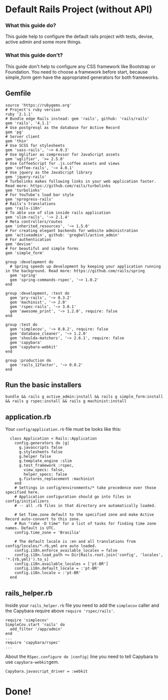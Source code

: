 # Default Rails Project (without API)

### What this guide do?
This guide help to configure the default rails project with tests, devise, active admin and some more things.

### What this guide don't?
This guide don't help to configure any CSS framework like Bootstrap or Foundation. You need to choose a framework before start, because simple_form gem have the appropriated generators for both frameworks.


## Gemfile

```
source 'https://rubygems.org'
# Project's ruby version
ruby '2.1.1'
# Bundle edge Rails instead: gem 'rails', github: 'rails/rails'
gem 'rails', '4.1.1'
# Use postgresql as the database for Active Record
gem 'pg'
# Server client
gem 'thin'
# Use SCSS for stylesheets
gem 'sass-rails', '~> 4.0.3'
# Use Uglifier as compressor for JavaScript assets
gem 'uglifier', '>= 2.5.0'
# Use CoffeeScript for .js.coffee assets and views
gem 'coffee-rails', '~> 4.0.1'
# Use jquery as the JavaScript library
gem 'jquery-rails'
# Turbolinks makes following links in your web application faster. Read more: https://github.com/rails/turbolinks
gem 'turbolinks'
# For YouTube's load bar style
gem 'nprogress-rails'
# Rails's translations
gem 'rails-i18n'
# To able use of slim inside rails application
gem 'slim-rails', '~> 2.1.4'
# Meta controllers/routes
gem 'inherited_resources', '~> 1.5.0'
# For creating elegant backends for website administration
gem 'activeadmin', github: 'gregbell/active_admin'
# For authentication
gem 'devise'
# For beautiful and simple forms
gem 'simple_form'

group :development do
  # Spring speeds up development by keeping your application running in the background. Read more: https://github.com/rails/spring
  gem 'spring'
  gem 'spring-commands-rspec', '~> 1.0.2'
end

group :development, :test do
  gem 'pry-rails', '~> 0.3.2'
  gem 'machinist', '~> 2.0'
  gem 'rspec-rails', '~> 3.0.1'
  gem 'awesome_print', '~> 1.2.0', require: false
end

group :test do
  gem 'simplecov', '~> 0.8.2', require: false
  gem 'database_cleaner', '~> 1.2.0'
  gem 'shoulda-matchers', '~> 2.6.1', require: false
  gem 'capybara'
  gem 'capybara-webkit'
end

group :production do
  gem 'rails_12factor', '~> 0.0.2'
end

```

## Run the basic installers

```
bundle && rails g active_admin:install && rails g simple_form:install && rails g rspec:install && rails g machinist:install
```

## application.rb

Your ```config/application.rb``` file must be looks like this:

```
  class Application < Rails::Application
    config.generators do |g|
      g.javascripts false
      g.stylesheets false
      g.helper false
      g.template_engine :slim
      g.test_framework :rspec,
        view_specs: false,
        helper_specs: false
      g.fixtures_replacement :machinist
    end
    # Settings in config/environments/* take precedence over those specified here.
    # Application configuration should go into files in config/initializers
    # -- all .rb files in that directory are automatically loaded.

    # Set Time.zone default to the specified zone and make Active Record auto-convert to this zone.
    # Run "rake -D time" for a list of tasks for finding time zone names. Default is UTC.
    config.time_zone = 'Brasilia'

    # The default locale is :en and all translations from config/locales/*.rb,yml are auto loaded.
    config.i18n.enforce_available_locales = false
    config.i18n.load_path += Dir[Rails.root.join('config', 'locales', '*.{rb,yml}').to_s]
    config.i18n.available_locales = ['pt-BR']
    config.i18n.default_locale = :'pt-BR'
    config.i18n.locale = :'pt-BR'
  end
```

## rails_helper.rb
Inside your ```rails_helper.rb``` file you need to add the ```simplecov``` caller and the Capybara require above ```require 'rspec/rails'```.

```
require 'simplecov'
SimpleCov.start 'rails' do
  add_filter '/app/admin'
end
...
require 'capybara/rspec'
...
```

About the ```RSpec.configure do |config|``` line you need to tell Capybara to use ```capybara-webkit```gem.

```
Capybara.javascript_driver = :webkit
```

# Done!
